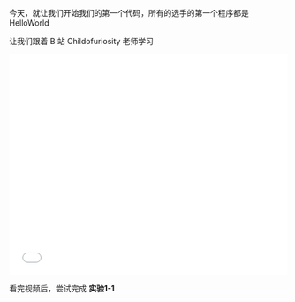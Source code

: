 今天，就让我们开始我们的第一个代码，所有的选手的第一个程序都是 HelloWorld

让我们跟着 B 站 Childofuriosity 老师学习

<iframe src="//player.bilibili.com/player.html?isOutside=true&aid=896162593&bvid=BV11A4y1D7C5&cid=589540516&p=3&autoplay=0" scrolling="no" border="0" frameborder="no" framespacing="0" allowfullscreen="true" width="100%" height="400px"></iframe>

看完视频后，尝试完成 **实验1-1**
